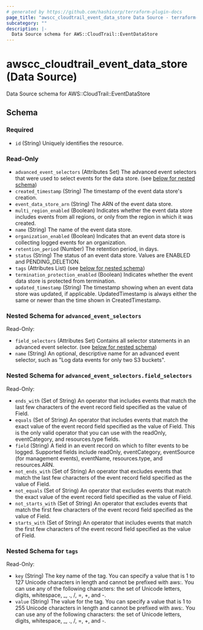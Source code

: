 ```yaml
---
# generated by https://github.com/hashicorp/terraform-plugin-docs
page_title: "awscc_cloudtrail_event_data_store Data Source - terraform-provider-awscc"
subcategory: ""
description: |-
  Data Source schema for AWS::CloudTrail::EventDataStore
---
```


# awscc_cloudtrail_event_data_store (Data Source)

Data Source schema for AWS::CloudTrail::EventDataStore



<!-- schema generated by tfplugindocs -->
## Schema

### Required

- `id` (String) Uniquely identifies the resource.

### Read-Only

- `advanced_event_selectors` (Attributes Set) The advanced event selectors that were used to select events for the data store. (see [below for nested schema](#nestedatt--advanced_event_selectors))
- `created_timestamp` (String) The timestamp of the event data store's creation.
- `event_data_store_arn` (String) The ARN of the event data store.
- `multi_region_enabled` (Boolean) Indicates whether the event data store includes events from all regions, or only from the region in which it was created.
- `name` (String) The name of the event data store.
- `organization_enabled` (Boolean) Indicates that an event data store is collecting logged events for an organization.
- `retention_period` (Number) The retention period, in days.
- `status` (String) The status of an event data store. Values are ENABLED and PENDING_DELETION.
- `tags` (Attributes List) (see [below for nested schema](#nestedatt--tags))
- `termination_protection_enabled` (Boolean) Indicates whether the event data store is protected from termination.
- `updated_timestamp` (String) The timestamp showing when an event data store was updated, if applicable. UpdatedTimestamp is always either the same or newer than the time shown in CreatedTimestamp.

<a id="nestedatt--advanced_event_selectors"></a>
### Nested Schema for `advanced_event_selectors`

Read-Only:

- `field_selectors` (Attributes Set) Contains all selector statements in an advanced event selector. (see [below for nested schema](#nestedatt--advanced_event_selectors--field_selectors))
- `name` (String) An optional, descriptive name for an advanced event selector, such as "Log data events for only two S3 buckets".

<a id="nestedatt--advanced_event_selectors--field_selectors"></a>
### Nested Schema for `advanced_event_selectors.field_selectors`

Read-Only:

- `ends_with` (Set of String) An operator that includes events that match the last few characters of the event record field specified as the value of Field.
- `equals` (Set of String) An operator that includes events that match the exact value of the event record field specified as the value of Field. This is the only valid operator that you can use with the readOnly, eventCategory, and resources.type fields.
- `field` (String) A field in an event record on which to filter events to be logged. Supported fields include readOnly, eventCategory, eventSource (for management events), eventName, resources.type, and resources.ARN.
- `not_ends_with` (Set of String) An operator that excludes events that match the last few characters of the event record field specified as the value of Field.
- `not_equals` (Set of String) An operator that excludes events that match the exact value of the event record field specified as the value of Field.
- `not_starts_with` (Set of String) An operator that excludes events that match the first few characters of the event record field specified as the value of Field.
- `starts_with` (Set of String) An operator that includes events that match the first few characters of the event record field specified as the value of Field.



<a id="nestedatt--tags"></a>
### Nested Schema for `tags`

Read-Only:

- `key` (String) The key name of the tag. You can specify a value that is 1 to 127 Unicode characters in length and cannot be prefixed with aws:. You can use any of the following characters: the set of Unicode letters, digits, whitespace, _, ., /, =, +, and -.
- `value` (String) The value for the tag. You can specify a value that is 1 to 255 Unicode characters in length and cannot be prefixed with aws:. You can use any of the following characters: the set of Unicode letters, digits, whitespace, _, ., /, =, +, and -.


